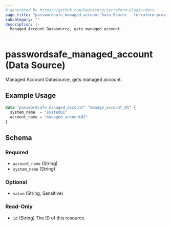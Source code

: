 ```yaml
---
# generated by https://github.com/hashicorp/terraform-plugin-docs
page_title: "passwordsafe_managed_account Data Source - terraform-provider-passwordsafe"
subcategory: ""
description: |-
  Managed Account Datasource, gets managed account.
---
```


# passwordsafe_managed_account (Data Source)

Managed Account Datasource, gets managed account.

## Example Usage

```terraform
data "passwordsafe_managed_account" "manage_account_01" {
  system_name  = "system01"
  account_name = "managed_account02"
}
```

<!-- schema generated by tfplugindocs -->
## Schema

### Required

- `account_name` (String)
- `system_name` (String)

### Optional

- `value` (String, Sensitive)

### Read-Only

- `id` (String) The ID of this resource.

